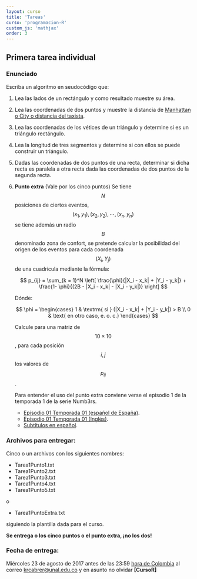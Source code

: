 ```yaml
---
layout: curso
title: 'Tareas'
curso: 'programacion-R'
custom_js: 'mathjax'
order: 3
---
```


## Primera tarea individual

### Enunciado

Escriba un algoritmo en seudocódigo que:

 1.  Lea las lados de un rectángulo y como resultado muestre su área.
 2.  Lea las coordenadas de dos puntos y muestre la distancia de
    [Manhattan o City o distancia del taxista](https://es.wikipedia.org/wiki/Geometr%C3%ADa_del_taxista).
 3.  Lea las coordenadas de los vétices de un triángulo y determine si es un
     triángulo rectángulo.
 4.  Lea la longitud de tres segmentos y determine si con
     ellos se puede construir un triángulo.
 5.  Dadas las coordenadas de dos puntos de una recta,
     determinar si dicha recta es paralela a otra recta dada
     las coordenadas de dos puntos de la segunda recta.

 6.  **Punto extra** (Vale por los cinco puntos) Se tiene $$ N $$ posiciones de ciertos eventos,
     $$ (x_1, y_1), (x_2, y_2), \cdots , (x_n, y_n) $$
     se tiene además un radio $$ B $$ denominado zona de confort, se pretende
     calcular la posibilidad del origen de los eventos para cada coordenada
     $$ (X_i, Y_j) $$ de una cuadrícula mediante la fórmula:

     $$
     p_{ij} = \sum_{k = 1}^N \left[  \frac{\phi}{|X_i - x_k| + |Y_i - y_k|}  +
              \frac{1- \phi}{(2B - |X_i - x_k| - |X_i - y_k|)} \right]
     $$

     Dónde:

     $$
       \phi = \begin{cases}
                  1 & \textrm{ si } (|X_i - x_k| + |Y_i - y_k|) > B  \\
                  0 & \text{ en otro caso, e. o. c.}
              \end{cases}
     $$

     Calcule para una matriz de $$ 10 \times 10 $$, para cada posición
     $$ i, j $$ los valores de $$ p_{ij} $$.

     Para entender el uso del punto extra conviene verse el
     episodio 1 de la temporada 1 de la serie Numb3rs.

       - [Episodio 01 Temporada 01 (español de España)](https://dl.dropboxusercontent.com/u/5532451/numb3rs101/Numb3s_1x01_Piloto_Espanol(Espana).avi).
       - [Episodio 01 Temporada 01 (Inglés)](https://dl.dropboxusercontent.com/u/5532451/numb3rs101/Numb3rs_1x01_Pilot_English.avi).
       - [Subtítulos en español](https://dl.dropboxusercontent.com/u/5532451/numb3rs101/Numb3rs_1x01_Pilot_English.srt).

### Archivos para entregar:

Cinco o un archivos con los siguientes nombres:

- Tarea1Punto1.txt
- Tarea1Punto2.txt
- Tarea1Punto3.txt
- Tarea1Punto4.txt
- Tarea1Punto5.txt

o

- Tarea1PuntoExtra.txt   

siguiendo la plantilla dada para el curso.

**Se entrega o los cinco puntos o el punto extra, ¡no los dos!**

### Fecha de entrega:

Miércoles 23 de agosto de 2017 antes de las 23:59
[hora de Colombia](http://horalegal.inm.gov.co/)
al correo krcabrer@unal.edu.co y en asunto no olvidar
**[CursoR]**
